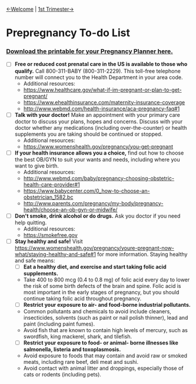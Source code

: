 

[←Welcome](#) | [1st Trimester→](/1stTrimester-ToDo.md)

# Prepregnancy To-do List
### [Download the printable for your Pregnancy Planner here.](#)

- [ ] **Free or reduced cost prenatal care in the US is available to those who qualify.** Call 800-311-BABY (800-311-2229). This toll-free telephone number will connect you to the Health Department in your area code.
    - Additional resources:
    - https://www.healthcare.gov/what-if-im-pregnant-or-plan-to-get-pregnant/
    - https://www.ehealthinsurance.com/maternity-insurance-coverage
    - http://www.webmd.com/health-insurance/aca-pregnancy-faq#1
- [ ] **Talk with your doctor!** Make an appointment with your primary care doctor to discuss your plans, hopes and concerns. Discuss with your doctor whether any medications (including over-the-counter) or health supplements you are taking should be continued or stopped.
    - Additional resources:
    - https://www.womenshealth.gov/pregnancy/you-get-pregnant
- [ ] **If your health insurance allows you a choice,** find out how to choose the best OB/GYN to suit your wants and needs, including where you want to give birth. 
    - Additional resources:
    - http://www.webmd.com/baby/pregnancy-choosing-obstetric-health-care-provider#1
    - https://www.babycenter.com/0_how-to-choose-an-obstetrician_1582.bc
    - http://www.parents.com/pregnancy/my-body/pregnancy-health/choose-an-ob-gyn-or-midwife/
- [ ] **Don't smoke, drink alcohol or do drugs.** Ask you doctor if you need help quitting. 
    - Additional resources:
    - https://smokefree.gov
- [ ] **Stay healthy and safe!** Visit https://www.womenshealth.gov/pregnancy/youre-pregnant-now-what/staying-healthy-and-safe#1 for more information. Staying healthy and safe means:
    - [ ] **Eat a healthy diet, and exercise and start taking folic acid supplements.** 
    - Take 400 to 800 mcg (0.4 to 0.8 mg) of folic acid every day to lower the risk of some birth defects of the brain and spine. Folic acid is most important in the early stages of pregnancy, but you should continue taking folic acid throughout pregnancy.
    - [ ] **Restrict your exposure to air- and food-borne industrial pollutants.** 
    - Common pollutants and chemicals to avoid include cleaners, insecticides, solvents (such as paint or nail polish thinner), lead and paint (including paint fumes). 
    - Avoid fish that are known to contain high levels of mercury, such as swordfish, king mackerel, shark, and tilefish.  
    - [ ] **Restrict your exposure to food- or animal- borne illnesses like salmonella, listeria and toxoplasmosis.** 
    - Avoid exposure to foods that may contain and avoid raw or smoked meats, including rare beef, deli meat and sushi. 
    - Avoid contact with animal litter and droppings, especially those of cats or rodents (including pets).

